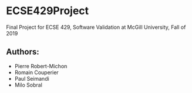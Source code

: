 # ECSE429Project
Final Project for ECSE 429, Software Validation at McGill University, Fall of 2019

## Authors:
* Pierre Robert-Michon
* Romain Couperier
* Paul Seimandi
* Milo Sobral
